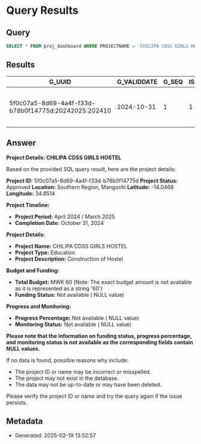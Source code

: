 # Query Results

## Query
```sql
SELECT * FROM proj_dashboard WHERE PROJECTNAME = 'CHILIPA CDSS GIRLS HOSTEL';
```

## Results
| G_UUID | G_VALIDDATE | G_SEQ | ISLATEST | ISLATEST_PENDING | ISLATEST_APPROVED | G_CONTEXT | G_COMMUNITYID | G_APPID | G_PROFILEUUID | G_WORKFLOWUUID | MAP_BOUNDARY | MAP_LATITUDE | MAP_LONGITUDE | PROJECTNAME | PROJECTCODE | PROJECTSTATUS | PROJECTDESC | PROJECTRATIONALE | PROJECTSECTOR | PROJECTTYPE | FISCALYEAR | REGION | DISTRICT | DISTRICTCODE | TRADITIONALAUTHORITY | FUNDINGSOURCE | STAGE | PROJECTID | BUDGET | PROJECTCOMPLETEBINARY | ISPROJECTCOMPLETE | PROJECTSTALLEDBINARY | ISPROJECTSTALLED | PROJECTHANDEDBINARY | ISPROJECTHANDEDOVER | CONTRACTORNAME | SIGNINGDATE | TOTALBUDGET | CERTIFICATES | ADDENDUMCOUNT | DURATIONS | TOTALEXPENDITURETODATE | CONTEXPENVARIANCE | CONTEXPENVARIANCEPERCENT | TECCONVARIANCE | TECCONVARIANCEPERCENT | PERCENTSPEND | CERTIFICATESPAID | PERCENTCERTIFICATES | COMPLETIONPERCENTAGE | MALES | FEMALES | TOTALMEMBERS | TOTALISSUES | STARTDATE | LASTVISIT | COMPLETIONDATA | ADDENDUM | COMPLETIONESTIDATE | ACTUALCOMPLETIONDATE | FLAGONE | FLAGTWO | FLAGTHREE | ANYFLAG | ALLFLAGS | ISOVERDUE | DAYSOVERDUE | COMPLETIONSTATUS | SITEREPORTCOMMENTS | CONTRACTORUUID | SITEREPORTUUID | COMPLETIONSTATUSUUID | CYCLE | CYCLECODE | PEOPLEBENEFITED |
| --- | --- | --- | --- | --- | --- | --- | --- | --- | --- | --- | --- | --- | --- | --- | --- | --- | --- | --- | --- | --- | --- | --- | --- | --- | --- | --- | --- | --- | --- | --- | --- | --- | --- | --- | --- | --- | --- | --- | --- | --- | --- | --- | --- | --- | --- | --- | --- | --- | --- | --- | --- | --- | --- | --- | --- | --- | --- | --- | --- | --- | --- | --- | --- | --- | --- | --- | --- | --- | --- | --- | --- | --- | --- | --- | --- |
| 5f0c07a5-8d69-4a4f-f33d-b78b0f14775d:20242025:202410 | 2024-10-31 | 1 | 1 | 0 | 1 | approved | mw-sr-mg-689037ce-a590-4128-8691-22ad00acde20 | 18833d7e-7724-4d2b-baf7-576bef4cced2 | 5f0c07a5-8d69-4a4f-f33d-b78b0f14775d |  | N/A | -14.0468 | 34.8514 | CHILIPA CDSS GIRLS HOSTEL | 5f0c07a5 | N/A | N/A | N/A | Education | Construction of Hostel | April 2024 / March 2025 | Southern Region | Mangochi | MW-SR-MG | N/A | PBG | N/A | N/A | N/A | N/A | N/A | N/A | N/A | N/A | N/A | N/A | N/A | N/A | N/A | N/A | N/A | N/A | N/A | 0 | N/A | 0 | 0 | N/A | N/A | N/A | N/A | N/A | N/A | 0 | N/A | N/A | N/A | N/A | N/A | N/A | N/A | N/A | N/A | N/A | N/A | N/A | N/A | N/A | N/A | N/A | N/A | N/A | N/A | N/A | 60 |


## Answer
**Project Details: CHILIPA CDSS GIRLS HOSTEL**

Based on the provided SQL query result, here are the project details:

**Project ID:** 5f0c07a5-8d69-4a4f-f33d-b78b0f14775d
**Project Status:** Approved
**Location:** Southern Region, Mangochi
**Latitude:** -14.0468
**Longitude:** 34.8514

**Project Timeline:**

* **Project Period:** April 2024 / March 2025
* **Completion Date:** October 31, 2024

**Project Details:**

* **Project Name:** CHILIPA CDSS GIRLS HOSTEL
* **Project Type:** Education
* **Project Description:** Construction of Hostel

**Budget and Funding:**

* **Total Budget:** MWK 60 (Note: The exact budget amount is not available as it is represented as a string '60')
* **Funding Status:** Not available ( NULL value)

**Progress and Monitoring:**

* **Progress Percentage:** Not available ( NULL value)
* **Monitoring Status:** Not available ( NULL value)

**Please note that the information on funding status, progress percentage, and monitoring status is not available as the corresponding fields contain NULL values.**

If no data is found, possible reasons why include:

* The project ID or name may be incorrect or misspelled.
* The project may not exist in the database.
* The data may not be up-to-date or may have been deleted.

Please verify the project ID or name and try the query again if the issue persists.

## Metadata
- Generated: 2025-02-19 13:52:57
